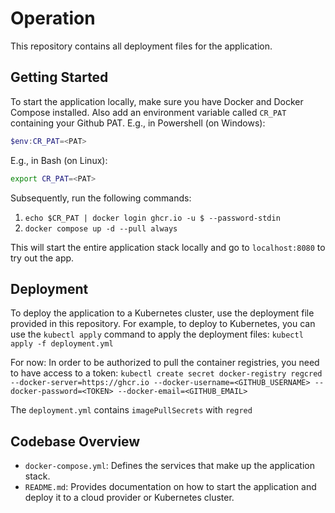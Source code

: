 # Operation
This repository contains all deployment files for the application.

## Getting Started
To start the application locally, make sure you have Docker and Docker Compose installed.
Also add an environment variable called `CR_PAT` containing your Github PAT. 
E.g., in Powershell (on Windows): 
```powershell
$env:CR_PAT=<PAT>
```
E.g., in Bash (on Linux):
```bash
export CR_PAT=<PAT>
```
Subsequently, run the following commands:

1. `echo $CR_PAT | docker login ghcr.io -u $ --password-stdin`
1. `docker compose up -d --pull always`

This will start the entire application stack locally and go to `localhost:8080` to try out the app.

## Deployment

To deploy the application to a Kubernetes cluster, use the deployment file provided in this repository. 
For example, to deploy to Kubernetes, you can use the `kubectl apply` command to apply the deployment files:
`kubectl apply -f deployment.yml`

For now: In order to be authorized to pull the container registries, you need to have access to a token:
`kubectl create secret docker-registry regcred --docker-server=https://ghcr.io --docker-username=<GITHUB_USERNAME> --docker-password=<TOKEN> --docker-email=<GITHUB_EMAIL>`

The `deployment.yml` contains `imagePullSecrets` with `regred`

## Codebase Overview
- `docker-compose.yml`: Defines the services that make up the application stack.
- `README.md`: Provides documentation on how to start the application and deploy it to a cloud provider or Kubernetes cluster.
